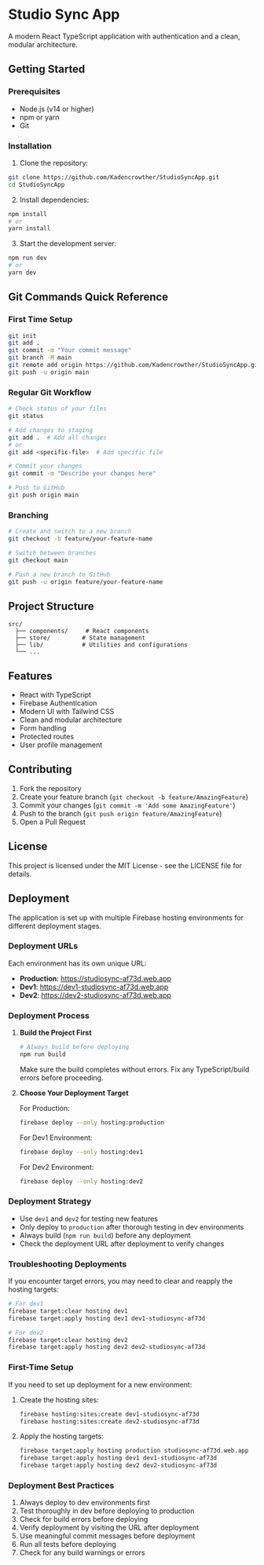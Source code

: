 # Studio Sync App

A modern React TypeScript application with authentication and a clean, modular architecture.

## Getting Started

### Prerequisites

- Node.js (v14 or higher)
- npm or yarn
- Git

### Installation

1. Clone the repository:
```bash
git clone https://github.com/Kadencrowther/StudioSyncApp.git
cd StudioSyncApp
```

2. Install dependencies:
```bash
npm install
# or
yarn install
```

3. Start the development server:
```bash
npm run dev
# or
yarn dev
```

## Git Commands Quick Reference

### First Time Setup
```bash
git init
git add .
git commit -m "Your commit message"
git branch -M main
git remote add origin https://github.com/Kadencrowther/StudioSyncApp.git
git push -u origin main
```

### Regular Git Workflow
```bash
# Check status of your files
git status

# Add changes to staging
git add .  # Add all changes
# or
git add <specific-file>  # Add specific file

# Commit your changes
git commit -m "Describe your changes here"

# Push to GitHub
git push origin main
```

### Branching
```bash
# Create and switch to a new branch
git checkout -b feature/your-feature-name

# Switch between branches
git checkout main

# Push a new branch to GitHub
git push -u origin feature/your-feature-name
```

## Project Structure

```
src/
  ├── components/     # React components
  ├── store/         # State management
  ├── lib/           # Utilities and configurations
  └── ...
```

## Features

- React with TypeScript
- Firebase Authentication
- Modern UI with Tailwind CSS
- Clean and modular architecture
- Form handling
- Protected routes
- User profile management

## Contributing

1. Fork the repository
2. Create your feature branch (`git checkout -b feature/AmazingFeature`)
3. Commit your changes (`git commit -m 'Add some AmazingFeature'`)
4. Push to the branch (`git push origin feature/AmazingFeature`)
5. Open a Pull Request

## License

This project is licensed under the MIT License - see the LICENSE file for details.

## Deployment

The application is set up with multiple Firebase hosting environments for different deployment stages.

### Deployment URLs

Each environment has its own unique URL:

- **Production**: https://studiosync-af73d.web.app
- **Dev1**: https://dev1-studiosync-af73d.web.app
- **Dev2**: https://dev2-studiosync-af73d.web.app

### Deployment Process

1. **Build the Project First**
   ```bash
   # Always build before deploying
   npm run build
   ```
   Make sure the build completes without errors. Fix any TypeScript/build errors before proceeding.

2. **Choose Your Deployment Target**

   For Production:
   ```bash
   firebase deploy --only hosting:production
   ```

   For Dev1 Environment:
   ```bash
   firebase deploy --only hosting:dev1
   ```

   For Dev2 Environment:
   ```bash
   firebase deploy --only hosting:dev2
   ```

### Deployment Strategy

- Use `dev1` and `dev2` for testing new features
- Only deploy to `production` after thorough testing in dev environments
- Always build (`npm run build`) before any deployment
- Check the deployment URL after deployment to verify changes

### Troubleshooting Deployments

If you encounter target errors, you may need to clear and reapply the hosting targets:

```bash
# For dev1
firebase target:clear hosting dev1
firebase target:apply hosting dev1 dev1-studiosync-af73d

# For dev2
firebase target:clear hosting dev2
firebase target:apply hosting dev2 dev2-studiosync-af73d
```

### First-Time Setup

If you need to set up deployment for a new environment:

1. Create the hosting sites:
   ```bash
   firebase hosting:sites:create dev1-studiosync-af73d
   firebase hosting:sites:create dev2-studiosync-af73d
   ```

2. Apply the hosting targets:
   ```bash
   firebase target:apply hosting production studiosync-af73d.web.app
   firebase target:apply hosting dev1 dev1-studiosync-af73d
   firebase target:apply hosting dev2 dev2-studiosync-af73d
   ```

### Deployment Best Practices

1. Always deploy to dev environments first
2. Test thoroughly in dev before deploying to production
3. Check for build errors before deploying
4. Verify deployment by visiting the URL after deployment
5. Use meaningful commit messages before deployment
6. Run all tests before deploying
7. Check for any build warnings or errors
